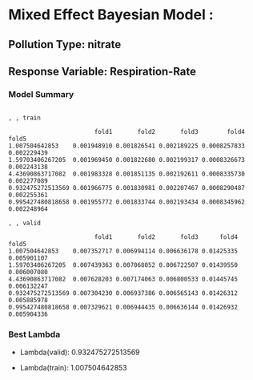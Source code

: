 # Mixed Effect Bayesian Model :


## Pollution Type: nitrate
## Response Variable: Respiration-Rate
### Model Summary

```

, , train

                        fold1       fold2       fold3        fold4       fold5
1.007504642853    0.001948910 0.001826541 0.002189225 0.0008257833 0.002229439
1.59703406267205  0.001969450 0.001822680 0.002199317 0.0008326673 0.002243138
4.43690863717082  0.001983328 0.001851135 0.002192611 0.0008335730 0.002277089
0.932475272513569 0.001966775 0.001830981 0.002207467 0.0008290487 0.002255361
0.995427480818658 0.001955772 0.001833744 0.002193434 0.0008345962 0.002248964

, , valid

                        fold1       fold2       fold3      fold4       fold5
1.007504642853    0.007352717 0.006994114 0.006636178 0.01425335 0.005901107
1.59703406267205  0.007439363 0.007068052 0.006722507 0.01439550 0.006007080
4.43690863717082  0.007628203 0.007174063 0.006800533 0.01445745 0.006132247
0.932475272513569 0.007304230 0.006937386 0.006565143 0.01426312 0.005885978
0.995427480818658 0.007329621 0.006944435 0.006636144 0.01426932 0.005904336

```


### Best Lambda

* Lambda(valid): 0.932475272513569

* Lambda(train): 1.007504642853


